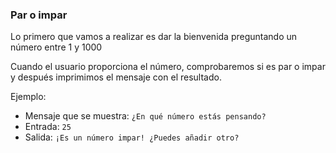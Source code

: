 ### Par o impar

Lo primero que vamos a realizar es dar la bienvenida preguntando un número entre 1 y 1000

Cuando el usuario proporciona el número, comprobaremos si es par o impar y después imprimimos el mensaje con el resultado.

Ejemplo:

-   Mensaje que se muestra: `¿En qué número estás pensando?`
-   Entrada: `25`
-   Salida: `¡Es un número impar! ¿Puedes añadir otro?`
